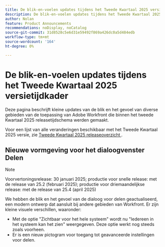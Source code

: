 ```yaml
---
title: De blik-en-voelen updates tijdens het Tweede Kwartaal 2025 versietijdkader
description: De blik-en-voelen updates tijdens het Tweede Kwartaal 2025 versietijdkader
author: Nolan
feature: Product Announcements
recommendations: noDisplay, noCatalog
source-git-commit: 31d8528c5e6d31e59492f869a426dc0a5d484edb
workflow-type: tm+mt
source-wordcount: '164'
ht-degree: 0%

---
```


# De blik-en-voelen updates tijdens het Tweede Kwartaal 2025 versietijdkader

Deze pagina beschrijft kleine updates van de blik en het gevoel van diverse gebieden van de toepassing van Adobe Workfront die binnen het tweede Kwartaal 2025 releasetijdschema werden gemaakt.

Voor een lijst van alle veranderingen beschikbaar met het Tweede Kwartaal 2025 versie, zie [ Tweede Kwartaal 2025 releaseoverzicht ](/help/quicksilver/product-announcements/product-releases/25-q2-release-activity/25-q2-release-overview.md).

## Nieuwe vormgeving voor het dialoogvenster Delen

>[!NOTE]
>
>Voorvertoningsrelease: 30 januari 2025; productie voor snelle release: met de release van 25.2 (februari 2025); productie voor driemaandelijkse release: met de release van 25.4 (april 2025)

We hebben de blik en het gevoel van de dialoog voor delen geactualiseerd, een modern ontwerp dat aansluit bij andere gebieden van Workfront. Er zijn kleine visuele verschillen, waaronder:

* Met de optie &quot;Zichtbaar voor het hele systeem&quot; wordt nu &quot;Iedereen in het systeem kan het zien&quot; weergegeven. Deze optie werkt nog steeds zoals voorheen.
* Er is een nieuw pictogram voor toegang tot geavanceerde instellingen voor delen.
